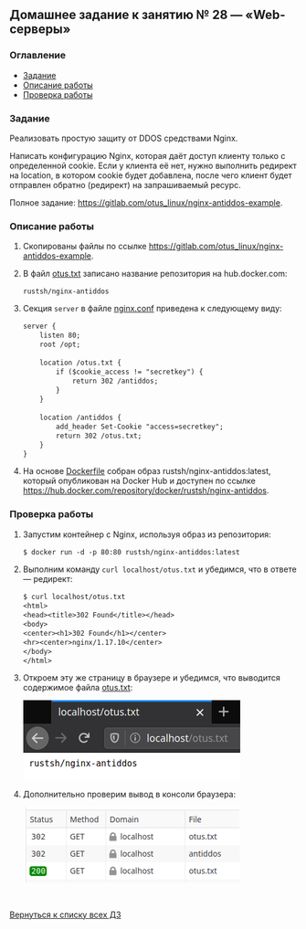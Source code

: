 ## Домашнее задание к занятию № 28 — «Web-серверы»  <!-- omit in toc -->

### Оглавление  <!-- omit in toc -->

- [Задание](#Задание)
- [Описание работы](#Описание-работы)
- [Проверка работы](#Проверка-работы)

### Задание

Реализовать простую защиту от DDOS средствами Nginx.

Написать конфигурацию Nginx, которая даёт доступ клиенту только с определенной cookie. Если у клиента её нет, нужно выполнить редирект на location, в котором cookie будет добавлена, после чего клиент будет отправлен обратно (редирект) на запрашиваемый ресурс.

Полное задание: https://gitlab.com/otus_linux/nginx-antiddos-example.

### Описание работы

1. Скопированы файлы по ссылке https://gitlab.com/otus_linux/nginx-antiddos-example.
2. В файл [otus.txt](otus.txt) записано название репозитория на hub.docker.com:

    ```
    rustsh/nginx-antiddos
    ```

3. Секция `server` в файле [nginx.conf](nginx.conf) приведена к следующему виду:

    ```nginx
    server {
        listen 80;
        root /opt;

        location /otus.txt {
            if ($cookie_access != "secretkey") {
                return 302 /antiddos;
            }
        }

        location /antiddos {
            add_header Set-Cookie "access=secretkey";
            return 302 /otus.txt;
        }
    }
    ```

4. На основе [Dockerfile](Dockerfile) собран образ rustsh/nginx-antiddos:latest, который опубликован на Docker Hub и доступен по ссылке https://hub.docker.com/repository/docker/rustsh/nginx-antiddos.

### Проверка работы

1. Запустим контейнер с Nginx, используя образ из репозитория:

    ```console
    $ docker run -d -p 80:80 rustsh/nginx-antiddos:latest
    ```

2. Выполним команду `curl localhost/otus.txt` и убедимся, что в ответе — редирект:

    ```console
    $ curl localhost/otus.txt
    <html>
    <head><title>302 Found</title></head>
    <body>
    <center><h1>302 Found</h1></center>
    <hr><center>nginx/1.17.10</center>
    </body>
    </html>
    ```

3. Откроем эту же страницу в браузере и убедимся, что выводится содержимое файла [otus.txt](otus.txt):

    ![](images/success.png)

4. Дополнительно проверим вывод в консоли браузера:

    ![](images/console.png)

<br/>

[Вернуться к списку всех ДЗ](../README.md)
